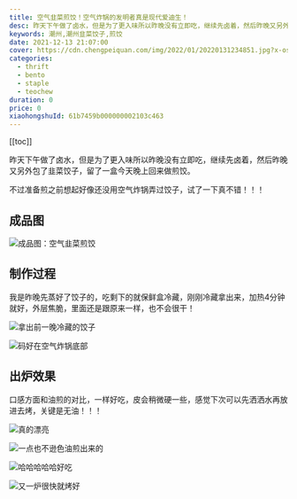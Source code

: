 ```yaml
---
title: 空气韭菜煎饺！空气炸锅的发明者真是现代爱迪生！
desc: 昨天下午做了卤水，但是为了更入味所以昨晚没有立即吃，继续先卤着，然后昨晚又另外包了韭菜饺子，留了一盒今天晚上回来做煎饺。
keywords: 潮州,潮州韭菜饺子,煎饺
date: 2021-12-13 21:07:00
cover: https://cdn.chengpeiquan.com/img/2022/01/20220131234851.jpg?x-oss-process=image/interlace,1
categories:
  - thrift
  - bento
  - staple
  - teochew
duration: 0
price: 0
xiaohongshuId: 61b7459b000000002103c463
---
```


[[toc]]

昨天下午做了卤水，但是为了更入味所以昨晚没有立即吃，继续先卤着，然后昨晚又另外包了韭菜饺子，留了一盒今天晚上回来做煎饺。

不过准备煎之前想起好像还没用空气炸锅弄过饺子，试了一下真不错！！！

## 成品图

![成品图：空气韭菜煎饺](https://cdn.chengpeiquan.com/img/2022/01/20220131235108.jpg?x-oss-process=image/interlace,1)

## 制作过程

我是昨晚先蒸好了饺子的，吃剩下的就保鲜盒冷藏，刚刚冷藏拿出来，加热4分钟就好，外层焦脆，里面还是跟原来一样，也不会很干！

![拿出前一晚冷藏的饺子](https://cdn.chengpeiquan.com/img/2022/01/20220131235111.jpg?x-oss-process=image/interlace,1)

![码好在空气炸锅底部](https://cdn.chengpeiquan.com/img/2022/01/20220131235112.jpg?x-oss-process=image/interlace,1)

## 出炉效果

口感方面和油煎的对比，一样好吃，皮会稍微硬一些，感觉下次可以先洒洒水再放进去烤，关键是无油！！！

![真的漂亮](https://cdn.chengpeiquan.com/img/2022/01/20220131235106.jpg?x-oss-process=image/interlace,1)

![一点也不逊色油煎出来的](https://cdn.chengpeiquan.com/img/2022/01/20220131235107.jpg?x-oss-process=image/interlace,1)

![哈哈哈哈哈好吃](https://cdn.chengpeiquan.com/img/2022/01/20220131235110.jpg?x-oss-process=image/interlace,1)

![又一炉很快就烤好](https://cdn.chengpeiquan.com/img/2022/01/20220131235109.jpg?x-oss-process=image/interlace,1)
